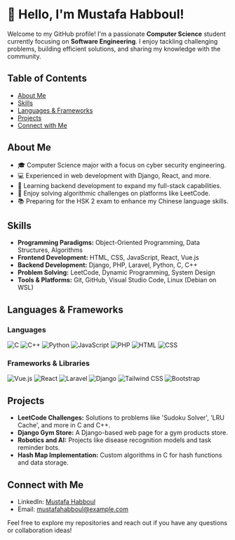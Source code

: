 # 👋 Hello, I'm Mustafa Habboul!

Welcome to my GitHub profile! I'm a passionate **Computer Science** student currently focusing on **Software Engineering**. I enjoy tackling challenging problems, building efficient solutions, and sharing my knowledge with the community.

## Table of Contents
- [About Me](#about-me)
- [Skills](#skills)
- [Languages & Frameworks](#languages--frameworks)
- [Projects](#projects)
- [Connect with Me](#connect-with-me)

## About Me
- 🎓 Computer Science major with a focus on cyber security engineering.
- 💻 Experienced in web development with Django, React, and more.
- 🎯 Learning backend development to expand my full-stack capabilities.
- 🧩 Enjoy solving algorithmic challenges on platforms like LeetCode.
- 📚 Preparing for the HSK 2 exam to enhance my Chinese language skills.

## Skills
- **Programming Paradigms:** Object-Oriented Programming, Data Structures, Algorithms
- **Frontend Development:** HTML, CSS, JavaScript, React, Vue.js
- **Backend Development:** Django, PHP, Laravel, Python, C, C++
- **Problem Solving:** LeetCode, Dynamic Programming, System Design
- **Tools & Platforms:** Git, GitHub, Visual Studio Code, Linux (Debian on WSL)

## Languages & Frameworks

### Languages
![C](https://img.shields.io/badge/C-%2300599C.svg?style=for-the-badge&logo=c&logoColor=white)
![C++](https://img.shields.io/badge/C++-%2300599C.svg?style=for-the-badge&logo=c%2B%2B&logoColor=white)
![Python](https://img.shields.io/badge/Python-%233776AB.svg?style=for-the-badge&logo=python&logoColor=white)
![JavaScript](https://img.shields.io/badge/JavaScript-%23F7DF1E.svg?style=for-the-badge&logo=javascript&logoColor=black)
![PHP](https://img.shields.io/badge/PHP-%23777BB4.svg?style=for-the-badge&logo=php&logoColor=white)
![HTML](https://img.shields.io/badge/HTML-%23E34F26.svg?style=for-the-badge&logo=html5&logoColor=white)
![CSS](https://img.shields.io/badge/CSS-%231572B6.svg?style=for-the-badge&logo=css3&logoColor=white)

### Frameworks & Libraries
![Vue.js](https://img.shields.io/badge/Vue.js-%234FC08D.svg?style=for-the-badge&logo=vue.js&logoColor=white)
![React](https://img.shields.io/badge/React-%2361DAFB.svg?style=for-the-badge&logo=react&logoColor=black)
![Laravel](https://img.shields.io/badge/Laravel-%23FF2D20.svg?style=for-the-badge&logo=laravel&logoColor=white)
![Django](https://img.shields.io/badge/Django-%23092E20.svg?style=for-the-badge&logo=django&logoColor=white)
![Tailwind CSS](https://img.shields.io/badge/TailwindCSS-%2338B2AC.svg?style=for-the-badge&logo=tailwind-css&logoColor=white)
![Bootstrap](https://img.shields.io/badge/Bootstrap-%238511FA.svg?style=for-the-badge&logo=bootstrap&logoColor=white)

## Projects
- **LeetCode Challenges:** Solutions to problems like 'Sudoku Solver', 'LRU Cache', and more in C and C++.
- **Django Gym Store:** A Django-based web page for a gym products store.
- **Robotics and AI:** Projects like disease recognition models and task reminder bots.
- **Hash Map Implementation:** Custom algorithms in C for hash functions and data storage.

## Connect with Me
- LinkedIn: [Mustafa Habboul](https://www.linkedin.com/in/must-codeq-423394268/)
- Email: mustafahabboul@example.com

Feel free to explore my repositories and reach out if you have any questions or collaboration ideas!
